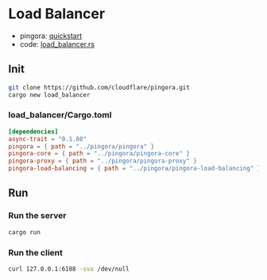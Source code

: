 # Load Balancer

- pingora: [quickstart](https://github.com/cloudflare/pingora/blob/main/docs/quick_start.md)
- code: [load_balancer.rs](https://github.com/cloudflare/pingora/blob/main/pingora-proxy/examples/load_balancer.rs)

## Init

```bash
git clone https://github.com/cloudflare/pingora.git
cargo new load_balancer
```

### load_balancer/Cargo.toml

```toml
[dependencies]
async-trait = "0.1.80"
pingora = { path = "../pingora/pingora" }
pingora-core = { path = "../pingora/pingora-core" }
pingora-proxy = { path = "../pingora/pingora-proxy" }
pingora-load-balancing = { path = "../pingora/pingora-load-balancing" }
```

## Run

### Run the server

```bash
cargo run
```

### Run the client

```bash
curl 127.0.0.1:6188 -svo /dev/null
```

